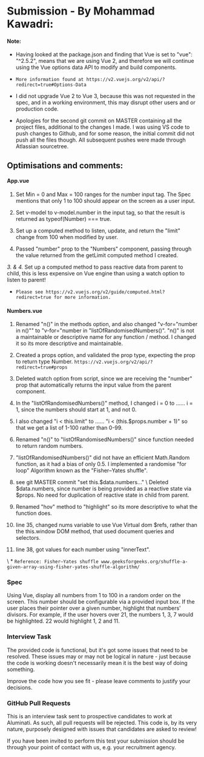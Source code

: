 # Submission - By Mohammad Kawadri: 

#### Note:
- Having looked at the package.json and finding that Vue is set to "vue": "^2.5.2", means that we are using Vue 2, and therefore we will continue using the Vue options data API to modify and build components. 
* `More information found at https://v2.vuejs.org/v2/api/?redirect=true#Options-Data`
- I did not upgrade Vue 2 to Vue 3, because this was not requested in the spec, and in a working environment, this may disrupt other users and or production code. 

- Apologies for the second git commit on MASTER containing all the project files, additional to the changes I made. I was using VS code to push changes to Github, and for some reason, the initial commit did not push all the files though. All subsequent pushes were made through Atlassian sourcetree. 

## Optimisations and comments: 
#### App.vue
1. Set Min = 0 and Max = 100 ranges for the number input tag. The Spec mentions that only 1 to 100 should appear on the screen as a user input. 

2. Set v-model to v-model.number in the input tag, so that the result is returned as typeof(Number) === true.

3. Set up a computed method to listen, update, and return the "limit" change from 100 when modified by user.

4. Passed "number" prop to the "Numbers" component, passing through the value returned from the getLimit computed method I created. 

*3. & 4.* Set up a computed method to pass reactive data from parent to child, this is less expensive on Vue engine than using a watch option to listen to parent!
* `Please see https://v2.vuejs.org/v2/guide/computed.html?redirect=true for more information.`

#### Numbers.vue
1. Renamed "n()" in the methods option, and also changed "v-for="number in n()"" to  "v-for="number in "listOfRandomisedNumbers()". "n()" is not a maintainable or descriptive name for any function / method. I changed it so its more descriptive and maintainable. 

2. Created a props option, and validated the prop type, expecting the prop to return type Number.
 `https://v2.vuejs.org/v2/api/?redirect=true#props`  
 

3. Deleted watch option from script, since we are receiving the "number" prop that automatically returns the input value from the parent component. 

4. In the "listOfRandomisedNumbers()" method, I changed i = 0 to ...... i = 1, since the numbers should start at 1, and not 0. 

5. I also changed "i < this.limit" to ...... "i < (this.$props.number + 1)" so that we get a list of 1-100 rather than 0-99. 

6. Renamed "n()" to "listOfRandomisedNumbers()" since function needed to return random numbers. 

7. "listOfRandomisedNumbers()" did not have an efficient Math.Random function, as it had a bias of only 0.5. I implemented a randomise "for loop" Algorithm known as the "Fisher–Yates shuffle".

8. see git MASTER commit "set this.$data.numbers..." \ Deleted $data.numbers, since number is being provided as a reactive state via $props. No need for duplication of reactive state in child from parent. 

9. Renamed "hov" method to "highlight" so its more descriptive to what the function does. 

10. line 35, changed nums variable to use Vue Virtual dom $refs, rather than the this.window DOM method, that used document queries and selectors. 

11. line 38, got values for each number using "innerText".

\ * `Reference: Fisher–Yates shuffle www.geeksforgeeks.org/shuffle-a-given-array-using-fisher-yates-shuffle-algorithm/`

### Spec
Using Vue, display all numbers from 1 to 100 in a random order on the screen. This number should be configurable via a provided input box.
If the user places their pointer over a given number, highlight that numbers' divisors.
For example, if the user hovers over 21, the numbers 1, 3, 7 would be highlighted. 22 would highlight 1, 2 and 11.

### Interview Task
The provided code is functional, but it's got some issues that need to be resolved. These issues may or may not be logical in nature - just because the code is working doesn't necessarily mean it is the best way of doing something.

Improve the code how you see fit - please leave comments to justify your decisions.

### GitHub Pull Requests
This is an interview task sent to prospective candidates to work at Aluminati. As such, all pull requests will be rejected. This code is, by its very nature, purposely designed with issues that candidates are asked to review!

If you have been invited to perform this test your submission should be through your point of contact with us, e.g. your recruitment agency.


